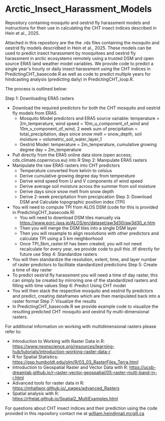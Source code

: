 # Arctic_Insect_Harassment_Models
Repository containing mosquito and oestrid fly harassment models and instructions for their use in calculating the CHT insect indices described in Hein et al., 2025.

Attached in this repository are the the .rds files containing the mosquito and oestrid fly models descridbed in Hein et al., 2025. These models can be used to predict insect harassment by mosquitoes and oestrid fly harassment in arctic ecosystems remotely using a trusted DSM and open source ERA5 land weather model variables. We provide code to predict a single year's hourly or daily insect harassment using the CHT indices in PredictingCHT_basecode.R as well as code to predict multiple years for hindcasting analysis (predicting daily) in PredictingCHT_loop.R.

The process is outlined below:

 Step 1: Downloading ERA5 rasters 
   - Download the required predictors for both the CHT mosquito and oestrid fly models from ERA5.
       - Mosquito Model predictors and ERA5 source variable:
            temperature = 2m_temperature,
            wind speed = 10m_u_component_of_wind and 10m_v_component_of_wind,
            2 week sum of precipitation = total_precipitation,
            days since snow melt = snow_depth,
            soil moisture = volumetric_soil_water_layer_1
        - Oestrid Model:
            temperature = 2m_temperature,
            cumulative growing degree day = 2m_temperature
   - Pull directly from the ERA5 online data store (open access; cds.climate.copernicus.eu) into R
 Step 2: Manipulate ERA5 rasters
  - Manipulate the raw ERA5 rasters into CHT predictors
    - Temperature converted from kelvin to celsius
    - Derive cumulative growing degree day from temperature
    - Derive wind speed from U and V components of wind speed
    - Derive average soil moisture across the summer from soil moisture
    - Derive days since snow melt from snow depth
    - Derive 2-week precipitation from precipication
 Step 3: Download DSM and Calculate topographic position index (TPI)
  - You will need to compute TPI from ALOS DSM (code for this is provided in PredictingCHT_basecode.R)
    - You will need to download DSM tiles manually via https://www.eorc.jaxa.jp/ALOS/en/dataset/aw3d30/aw3d30_e.htm
    - Then you will merge the DSM tiles into a single DSM layer
    - Then you will resample to align resolutions with other predictors and calculate TPI using a 5 km neighborhood
    - Once TPI_5km_raster.tif has been created, you will not need recalculate for every year, we provide code to pull this .tif directly for future use
 Step 4: Standardize rasters
  - You will then standardize the resolution, extent, time, and layer number of raster predictors to facilitate standardized predictions
 Step 5: Create a time of day raster
  - To predict oestrid fly harassment you will need a time of day raster, this can simply be created by mirroring one of the standardized rasters and filling with time values
 Step 6: Predict Using CHT model
  - You will then stack the respective mosquito and oestrid fly predictors and predict, creating dataframes which are then manipulated back into a raster format
 Step 7: Visualize the results
  - In PredictingCHT_basecode.R we provide example code to visualize the resulting predicted CHT mosquito and oestrid fly multi-dimensional rasters.


For additional information on working with multidimensional rasters please refer to:
- Introduction to Working with Raster Data in R: https://www.neonscience.org/resources/learning-hub/tutorials/introduction-working-raster-data-r
- R for Spatial Statistics: https://gsp.humboldt.edu/olm/R/03_03_RasterFiles_Terra.html
- Introduction to Geospatial Raster and Vector Data with R: https://ucsb-dreamlab.github.io/r-raster-vector-geospatial/05-raster-multi-band-in-r.html
- Advanced tools for raster data in R: https://mhallwor.github.io/_pages/advanced_Rasters
- Spatial analysis with R: https://rfrelat.github.io/Spatial2_MultiExamples.html

For questions about CHT insect indices and their prediction using the code provided in this repository contact me at william.hein@mail.mcgill.ca
















       
   
